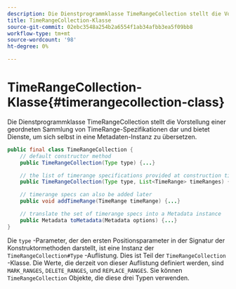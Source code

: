 ```yaml
---
description: Die Dienstprogrammklasse TimeRangeCollection stellt die Vorstellung einer geordneten Sammlung von TimeRange-Spezifikationen dar und bietet Dienste, um sich selbst in eine Metadaten-Instanz zu übersetzen.
title: TimeRangeCollection-Klasse
source-git-commit: 02ebc3548a254b2a6554f1ab34afbb3ea5f09bb8
workflow-type: tm+mt
source-wordcount: '98'
ht-degree: 0%

---
```


# TimeRangeCollection-Klasse{#timerangecollection-class}

Die Dienstprogrammklasse TimeRangeCollection stellt die Vorstellung einer geordneten Sammlung von TimeRange-Spezifikationen dar und bietet Dienste, um sich selbst in eine Metadaten-Instanz zu übersetzen.

<!--<a id="section_D87AA7BC628D458DAB12D5247AD34B41"></a>-->

```java
public final class TimeRangeCollection {
    // default constructor method
    public TimeRangeCollection(Type type) {...}

    // the list of timerange specifications provided at construction time 
    public TimeRangeCollection(Type type, List<TimeRange> timeRanges) {...}

    // timerange specs can also be added later
    public void addTimeRange(TimeRange timeRange) {...}

    // translate the set of timerange specs into a Metadata instance 
    public Metadata toMetadata(Metadata options) {...}
}
```

Die `type` -Parameter, der den ersten Positionsparameter in der Signatur der Konstruktormethoden darstellt, ist eine Instanz der `TimeRangeCollection#Type` -Auflistung. Dies ist Teil der `TimeRangeCollection` -Klasse. Die Werte, die derzeit von dieser Auflistung definiert werden, sind `MARK_RANGES`, `DELETE_RANGES`, und `REPLACE_RANGES`. Sie können `TimeRangeCollection` Objekte, die diese drei Typen verwenden.
